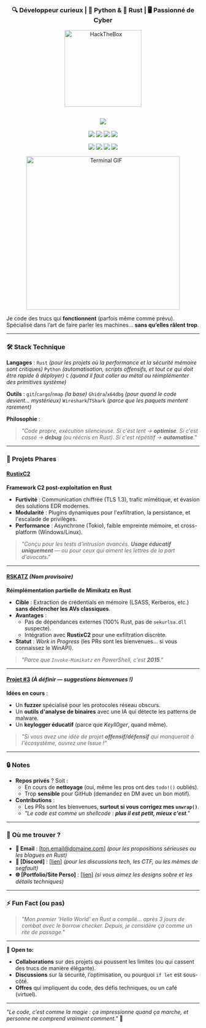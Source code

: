 <h3 align="center">
  🔍 Développeur curieux | 🐍 Python & 🦀 Rust | 🖥️ Passionné de Cyber
</h3>
<!-- BANNER HTB -->
<p align="center">
  <img src="https://www.hackthebox.com/images/logo-htb.svg" width="200" alt="HackTheBox" />
</p>

<!-- TYPING ANIMATION -->
<h2 align="center">
  <img src="https://readme-typing-svg.demolab.com?font=Share+Tech+Mono&size=30&duration=2000&color=00FF00&center=true&lines=HackTheBox+Dashboard;Rooted+%3A+33+Machines;User+Owns+%3A+36;Rank+%3A+Hacker" />
</h2>

<p align="center">
  <img src="https://img.shields.io/badge/-Python-3776AB?style=flat&logo=python&logoColor=white" />
  <img src="https://img.shields.io/badge/-Rust-000000?style=flat&logo=rust&logoColor=whit" />
  <img src="https://img.shields.io/badge/-Linux-FCC624?style=flat&logo=linux&logoColor=black" />
  <img src="https://img.shields.io/badge/-Kali%20Linux-557C94?style=flat&logo=kalilinux&logoColor=white" />
</p>
<!-- BADGES -->
<p align="center">
  <img src="https://img.shields.io/badge/Rooted-33-%2300FF00?style=for-the-badge&logo=hackthebox" />
  <img src="https://img.shields.io/badge/User-36-%230078D4?style=for-the-badge&logo=hackthebox" />
  <img src="https://img.shields.io/badge/Rank-Hacker-%23FF6600?style=for-the-badge&logo=hackthebox" />
  <img src="https://img.shields.io/badge/Blood-%23FF0000?style=for-the-badge&logo=hackthebox&logoColor=white" />
</p>

<!-- TERMINAL GIF -->
<p align="center">
  <img src="https://user-images.githubusercontent.com/74038190/229223156-0cbdaba9-3128-4d8e-8719-b6b4cf741b67.gif" alt="Terminal GIF" width="400" />
</p>


Je code des trucs qui **fonctionnent** (parfois même comme prévu).
Spécialisé dans l’art de faire parler les machines… **sans qu’elles râlent trop**.

---
### **🛠️ Stack Technique**
**Langages** :
`Rust` *(pour les projets où la performance et la sécurité mémoire sont critiques)*
`Python` *(automatisation, scripts offensifs, et tout ce qui doit être rapide à déployer)*
`C` *(quand il faut coller au métal ou réimplémenter des primitives système)*

**Outils** :
`git`/`cargo`/`nmap` *(la base)*
`Ghidra`/`x64dbg` *(pour quand le code devient... mystérieux)*
`Wireshark`/`TShark` *(parce que les paquets mentent rarement)*

**Philosophie** :
> *"Code propre, exécution silencieuse.
> Si c'est lent → **optimise**.
> Si c'est cassé → **debug** (ou réécris en Rust).
> Si c'est répétitif → **automatise**."*

---

### **🚀 Projets Phares**

#### **[RustixC2](https://github.com/keyll0ger/RustixC2)**
**Framework C2 post-exploitation en Rust**
- **Furtivité** : Communication chiffrée (TLS 1.3), trafic mimétique, et évasion des solutions EDR modernes.
- **Modularité** : Plugins dynamiques pour l'exfiltration, la persistance, et l'escalade de privilèges.
- **Performance** : Asynchrone (Tokio), faible empreinte mémoire, et cross-platform (Windows/Linux).

> *"Conçu pour les tests d'intrusion avancés.
> **Usage éducatif uniquement** — ou pour ceux qui aiment les lettres de la part d'avocats."*

---

#### **[RSKATZ](https://github.com/keyll0ger/RSKatz)** *(Nom provisoire)*
**Réimplémentation partielle de Mimikatz en Rust**
- **Cible** : Extraction de crédentials en mémoire (LSASS, Kerberos, etc.) **sans déclencher les AVs classiques**.
- **Avantages** :
  - Pas de dépendances externes (100% Rust, pas de `sekurlsa.dll` suspecte).
  - Intégration avec **RustixC2** pour une exfiltration discrète.
- **Statut** : *Work in Progress* (les PRs sont les bienvenues... si vous connaissez le WinAPI).

> *"Parce que `Invoke-Mimikatz` en PowerShell, c'est **2015**."*

---

#### **[Projet #3]()** *(À définir — suggestions bienvenues !)*
**Idées en cours** :
- Un **fuzzer** spécialisé pour les protocoles réseau obscurs.
- Un **outils d'analyse de binaires** avec une IA qui détecte les patterns de malware.
- Un **keylogger éducatif** (parce que *Keyll0ger*, quand même).

> *"Si vous avez une idée de projet **offensif/défensif** qui manquerait à l'écosystème, ouvrez une *Issue* !"*

---

### **🔒 Notes**
- **Repos privés** ? Soit :
  - En cours de **nettoyage** (oui, même les pros ont des `todo!()` oubliés).
  - Trop **sensible** pour GitHub (demandez en DM avec un bon motif).
- **Contributions** :
  - Les PRs sont les bienvenues, **surtout si vous corrigez mes `unwrap()`**.
  - *"Le code est comme un shellcode : **plus il est petit, mieux c'est**."*

---

### **📡 Où me trouver ?**
- **📧 Email** : [ton.email@domaine.com] *(pour les propositions sérieuses ou les blagues en Rust)*
- **💬 [Discord]** : [[lien](https://discordapp.com/users/1328391152776515599)] *(pour les discussions tech, les CTF, ou les mèmes de segfault)*
- **🌐 [Portfolio/Site Perso]** : [[lien](https://keyll0ger.github.io/Portfolio/)] *(si vous aimez les designs sobre et les détails techniques)*

---

### **⚡ Fun Fact (ou pas)**
> *"Mon premier 'Hello World' en Rust a compilé… après 3 jours de combat avec le borrow checker.
> Depuis, je considère ça comme un rite de passage."*

---
**🚀 Open to:**
- **Collaborations** sur des projets qui poussent les limites (ou qui cassent des trucs de manière élégante).
- **Discussions** sur la sécurité, l’optimisation, ou pourquoi `if let` est sous-côté.
- **Offres** qui impliquent du code, des défis techniques, ou un café (virtuel).

---
*"Le code, c’est comme la magie : ça impressionne quand ça marche, et personne ne comprend vraiment comment."* 🎩
